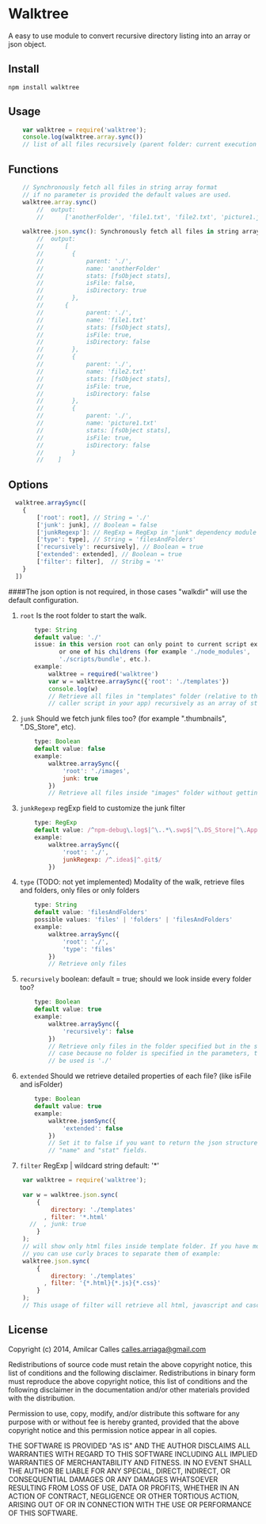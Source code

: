 # Walktree

A easy to use module to convert recursive directory listing into an array or json object.

## Install

    npm install walktree

## Usage

```js
    var walktree = require('walktree');
    console.log(walktree.array.sync())
    // list of all files recursively (parent folder: current execution file)
```

## Functions

```js
    // Synchronously fetch all files in string array format
    // if no parameter is provided the default values are used.
    walktree.array.sync()
        //  output: 
        //      ['anotherFolder', 'file1.txt', 'file2.txt', 'picture1.jpg']
        
    walktree.json.sync(): Synchronously fetch all files in string array format
        //  output:
        //      [
        //        {
        //            parent: './',
        //            name: 'anotherFolder'
        //            stats: [fsObject stats],
        //            isFile: false,
        //            isDirectory: true
        //        },
        //      {
        //            parent: './',
        //            name: 'file1.txt'
        //            stats: [fsObject stats],
        //            isFile: true,
        //            isDirectory: false
        //        },
        //        {
        //            parent: './',
        //            name: 'file2.txt'
        //            stats: [fsObject stats],
        //            isFile: true,
        //            isDirectory: false
        //        },
        //        {
        //            parent: './',
        //            name: 'picture1.txt'
        //            stats: [fsObject stats],
        //            isFile: true,
        //            isDirectory: false
        //        }
        //    ]
```

## Options

```js
  walktree.arraySync([
    {
        ['root': root], // String = './'
        ['junk': junk], // Boolean = false
        ['junkRegexp']: // RegExp = RegExp in "junk" dependency module 
        ['type': type], // String = 'filesAndFolders'
        ['recursively': recursively], // Boolean = true
        ['extended': extended], // Boolean = true
        ['filter': filter],  // Stribg = '*'
    }
  ])
```
####The json option is not required, in those cases "walkdir" will use the default configuration.

1. `root` Is the root folder to start the walk. 

    ```js
        type: String
        default value: './'
        issue: in this version root can only point to current script execution directory './'
               or one of his childrens (for example './node_modules',  './views/templates',
               './scripts/bundle', etc.).
        example: 
            walktree = required('walktree')
            var w = walktree.arraySync({'root': './templates'})
            console.log(w)
            // Retrieve all files in "templates" folder (relative to the path of the 
            // caller script in your app) recursively as an array of string.
    ```
2. `junk` Should we fetch junk files too? (for example ".thumbnails", ".DS_Store", etc).

    ```js
        type: Boolean
        default value: false
        example: 
            walktree.arraySync({
                'root': './images', 
                junk: true 
            })
            // Retrieve all files inside "images" folder without getting thumbs.db (junk files) in the array.
    ```
3. `junkRegexp` regExp field to customize the junk filter

    ```js
        type: RegExp
        default value: /^npm-debug\.log$|^\..*\.swp$|^\.DS_Store|^\.AppleDouble$|^\.LSOverride$|^Icon[\r\?]?|^\._.*|^.Spotlight-V100$|\.Trashes|^__MACOSX$|~$|^Thumbs\.db$|^ehthumbs\.db$|^Desktop\.ini$/
        example: 
            walktree.arraySync({
                'root': './', 
                junkRegexp: /^.idea$|^.git$/
            })
    ```
4. `type` (TODO: not yet implemented) Modality of the walk, retrieve files and folders, only files or only folders

    ```js
        type: String
        default value: 'filesAndFolders'
        possible values: 'files' | 'folders' | 'filesAndFolders'
        example: 
            walktree.arraySync({
                'root': './', 
                'type': 'files'
            })
            // Retrieve only files
    ```
5. `recursively` boolean: default = true; should we look inside every folder too?

    ```js
        type: Boolean
        default value: true
        example: 
            walktree.arraySync({
                'recursively': false
            })
            // Retrieve only files in the folder specified but in the sub folders. In this
            // case because no folder is specified in the parameters, the folder that will 
            // be used is './'
    ```
6. `extended` Should we retrieve detailed properties of each file? (like isFile and isFolder)

    ```js
        type: Boolean
        default value: true
        example: 
            walktree.jsonSync({
                'extended': false
            })
            // Set it to false if you want to return the json structure with only "parent", 
            // "name" and "stat" fields.
    ```
7. `filter` RegExp | wildcard string default: '*'

```js
    var walktree = require('walktree');
    
    var w = walktree.json.sync(
        {
            directory: './templates'
          , filter: '*.html'
      //  , junk: true
        }
    );
    // will show only html files inside template folder. If you have more than one filter
    // you can use curly braces to separate them of example: 
    walktree.json.sync(
        {
            directory: './templates'
          , filter: '{*.html}{*.js}{*.css}'
        }
    );
    // This usage of filter will retrieve all html, javascript and cascade style files.
```

## License

Copyright (c) 2014, Amilcar Calles <calles.arriaga@gmail.com>

Redistributions of source code must retain the above copyright notice, this
list of conditions and the following disclaimer. Redistributions in binary 
form must reproduce the above copyright notice, this list of conditions and
the following disclaimer in the documentation and/or other materials provided
with the distribution.

Permission to use, copy, modify, and/or distribute this software for any
purpose with or without fee is hereby granted, provided that the above
copyright notice and this permission notice appear in all copies.

THE SOFTWARE IS PROVIDED "AS IS" AND THE AUTHOR DISCLAIMS ALL WARRANTIES
WITH REGARD TO THIS SOFTWARE INCLUDING ALL IMPLIED WARRANTIES OF
MERCHANTABILITY AND FITNESS. IN NO EVENT SHALL THE AUTHOR BE LIABLE FOR
ANY SPECIAL, DIRECT, INDIRECT, OR CONSEQUENTIAL DAMAGES OR ANY DAMAGES
WHATSOEVER RESULTING FROM LOSS OF USE, DATA OR PROFITS, WHETHER IN AN
ACTION OF CONTRACT, NEGLIGENCE OR OTHER TORTIOUS ACTION, ARISING OUT OF
OR IN CONNECTION WITH THE USE OR PERFORMANCE OF THIS SOFTWARE.
